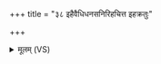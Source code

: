 +++
title = "३८ इहैवैधिधनसनिरिहचित्त इहक्रतुः"

+++
<details><summary>मूलम् (VS)</summary>

इ॒हैवैधि॑धन॒सनि॑रि॒हचि॑त्त इ॒हक्र॑तुः। इ॒हैधि॑ वी॒र्य᳡वत्तरो वयो॒धा अप॑राहतः ॥
</details>
